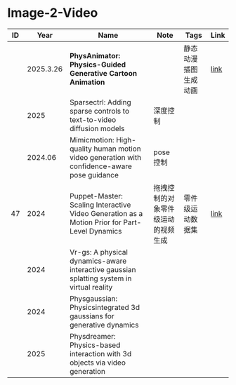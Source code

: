 # Image-2-Video

|ID|Year|Name|Note|Tags|Link|
|---|---|---|---|---|---|
||2025.3.26|**PhysAnimator: Physics-Guided Generative Cartoon Animation**|| 静态动漫插图生成动画 |[link](77.md)|
||2025|Sparsectrl: Adding sparse controls to text-to-video diffusion models|深度控制|
||2024.06|Mimicmotion: High-quality human motion video generation with confidence-aware pose guidance|pose控制|
|47|2024|Puppet-Master: Scaling Interactive Video Generation as a Motion Prior for Part-Level Dynamics|拖拽控制的对象零件级运动的视频生成|零件级运动数据集|[link](https://caterpillarstudygroup.github.io/ReadPapers/47.html)|
||2024|Vr-gs: A physical dynamics-aware interactive gaussian splatting system in virtual reality|
||2024| Physgaussian: Physicsintegrated 3d gaussians for generative dynamics|
||2025|Physdreamer: Physics-based interaction with 3d objects via video generation|